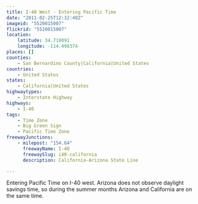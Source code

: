 ```yaml
---
title: I-40 West - Entering Pacific Time
date: "2011-02-25T12:32:40Z"
imageid: "5520015007"
flickrid: "5520015007"
location:
    latitude: 34.718091
    longitude: -114.498374
places: []
counties:
    - San Bernardino County|California|United States
countries:
    - United States
states:
    - California|United States
highwaytypes:
    - Interstate Highway
highways:
    - I-40
tags:
    - Time Zone
    - Big Green Sign
    - Pacific Time Zone
freewayJunctions:
    - milepost: "154.64"
      freewayName: I-40
      freewaySlug: i40-california
      description: California-Arizona State Line

---
```

Entering Pacific Time on I-40 west.  Arizona does not observe daylight savings time, so during the summer months Arizona and California are on the same time.
